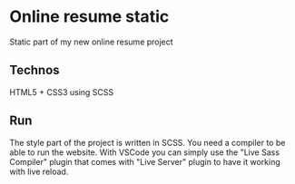 # Online resume static
Static part of my new online resume project

## Technos
HTML5 + CSS3 using SCSS

## Run
The style part of the project is written in SCSS. You need a compiler to be able to run the website.
With VSCode you can simply use the "Live Sass Compiler" plugin that comes with "Live Server" plugin to have it working with live reload.

